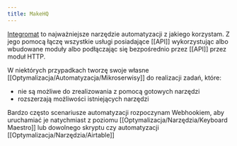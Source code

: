 ```yaml
---
title: MakeHQ
--- 
```


[Integromat](https://Integromat.com/) to najważniejsze narzędzie automatyzacji z jakiego korzystam. Z jego pomocą łączę wszystkie usługi posiadające [[API]] wykorzystując albo wbudowane moduły albo podłączając się bezpośrednio przez [[API]] przez moduł HTTP. 

W niektórych przypadkach tworzę swoje własne [[Optymalizacja/Automatyzacja/Mikroserwisy]] do realizacji zadań, które: 
- nie są możliwe do zrealizowania z pomocą gotowych narzędzi
- rozszerzają możliwości istniejących narzędzi

Bardzo często scenariusze automatyzacji rozpoczynam Webhookiem, aby uruchamiać je natychmiast z poziomu [[Optymalizacja/Narzędzia/Keyboard Maestro]] lub dowolnego skryptu czy automatyzacji [[Optymalizacja/Narzędzia/Airtable]]
